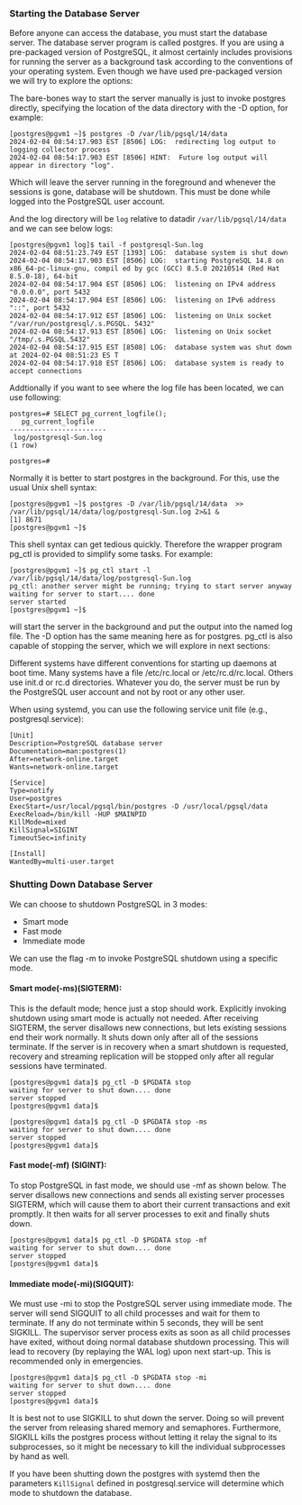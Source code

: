 ### Starting the Database Server
Before anyone can access the database, you must start the database server. The database server program is called postgres. If you are using a pre-packaged version of PostgreSQL, it almost certainly includes provisions for running the server as a background task according to the conventions of your operating system. Even though we have used pre-packaged version we will try to explore the options:

The bare-bones way to start the server manually is just to invoke postgres directly, specifying the location of the data directory with the -D option, for example:
```
[postgres@pgvm1 ~]$ postgres -D /var/lib/pgsql/14/data
2024-02-04 08:54:17.903 EST [8506] LOG:  redirecting log output to logging collector process
2024-02-04 08:54:17.903 EST [8506] HINT:  Future log output will appear in directory "log".
```
Which will leave the server running in the foreground and whenever the sessions is gone, database will be shutdown. This must be done while logged into the PostgreSQL user account.

And the log directory will be ```log``` relative to datadir ```/var/lib/pgsql/14/data``` and we can see below logs:

```
[postgres@pgvm1 log]$ tail -f postgresql-Sun.log
2024-02-04 08:51:23.749 EST [1393] LOG:  database system is shut down
2024-02-04 08:54:17.903 EST [8506] LOG:  starting PostgreSQL 14.8 on x86_64-pc-linux-gnu, compil ed by gcc (GCC) 8.5.0 20210514 (Red Hat 8.5.0-18), 64-bit
2024-02-04 08:54:17.904 EST [8506] LOG:  listening on IPv4 address "0.0.0.0", port 5432
2024-02-04 08:54:17.904 EST [8506] LOG:  listening on IPv6 address "::", port 5432
2024-02-04 08:54:17.912 EST [8506] LOG:  listening on Unix socket "/var/run/postgresql/.s.PGSQL. 5432"
2024-02-04 08:54:17.913 EST [8506] LOG:  listening on Unix socket "/tmp/.s.PGSQL.5432"
2024-02-04 08:54:17.915 EST [8508] LOG:  database system was shut down at 2024-02-04 08:51:23 ES T
2024-02-04 08:54:17.918 EST [8506] LOG:  database system is ready to accept connections
```

Addtionally if you want to see where the log file has been located, we can use following:
```
postgres=# SELECT pg_current_logfile();
   pg_current_logfile
------------------------
 log/postgresql-Sun.log
(1 row)

postgres=#
```

Normally it is better to start postgres in the background. For this, use the usual Unix shell syntax:
```
[postgres@pgvm1 ~]$ postgres -D /var/lib/pgsql/14/data  >> /var/lib/pgsql/14/data/log/postgresql-Sun.log 2>&1 &
[1] 8671
[postgres@pgvm1 ~]$
```

This shell syntax can get tedious quickly. Therefore the wrapper program pg_ctl is provided to simplify some tasks. For example:
```
[postgres@pgvm1 ~]$ pg_ctl start -l /var/lib/pgsql/14/data/log/postgresql-Sun.log
pg_ctl: another server might be running; trying to start server anyway
waiting for server to start.... done
server started
[postgres@pgvm1 ~]$ 
```
will start the server in the background and put the output into the named log file. The -D option has the same meaning here as for postgres. pg_ctl is also capable of stopping the server, which we will explore in next sections:

Different systems have different conventions for starting up daemons at boot time. Many systems have a file /etc/rc.local or /etc/rc.d/rc.local. Others use init.d or rc.d directories. Whatever you do, the server must be run by the PostgreSQL user account and not by root or any other user. 

When using systemd, you can use the following service unit file (e.g., postgresql.service):

```
[Unit]
Description=PostgreSQL database server
Documentation=man:postgres(1)
After=network-online.target
Wants=network-online.target

[Service]
Type=notify
User=postgres
ExecStart=/usr/local/pgsql/bin/postgres -D /usr/local/pgsql/data
ExecReload=/bin/kill -HUP $MAINPID
KillMode=mixed
KillSignal=SIGINT
TimeoutSec=infinity

[Install]
WantedBy=multi-user.target
```

### Shutting Down Database Server
We can choose to shutdown PostgreSQL in 3 modes:

* Smart mode
* Fast mode
* Immediate mode

We can use the flag -m to invoke PostgreSQL shutdown using a specific mode.

#### Smart mode(-ms)(SIGTERM): 
This is the default mode; hence just a stop should work. Explicitly invoking shutdown using smart mode is actually not needed. After receiving SIGTERM, the server disallows new connections, but lets existing sessions end their work normally. It shuts down only after all of the sessions terminate. If the server is in recovery when a smart shutdown is requested, recovery and streaming replication will be stopped only after all regular sessions have terminated.
```
[postgres@pgvm1 data]$ pg_ctl -D $PGDATA stop
waiting for server to shut down.... done
server stopped
[postgres@pgvm1 data]$

[postgres@pgvm1 data]$ pg_ctl -D $PGDATA stop -ms
waiting for server to shut down.... done
server stopped
[postgres@pgvm1 data]$
```

#### Fast mode(-mf) (SIGINT): 
To stop PostgreSQL in fast mode, we should use -mf as shown below. The server disallows new connections and sends all existing server processes SIGTERM, which will cause them to abort their current transactions and exit promptly. It then waits for all server processes to exit and finally shuts down.
```
[postgres@pgvm1 data]$ pg_ctl -D $PGDATA stop -mf
waiting for server to shut down.... done
server stopped
[postgres@pgvm1 data]$
```

#### Immediate mode(-mi)(SIGQUIT): 
We must use -mi to stop the PostgreSQL server using immediate mode. The server will send SIGQUIT to all child processes and wait for them to terminate. If any do not terminate within 5 seconds, they will be sent SIGKILL. The supervisor server process exits as soon as all child processes have exited, without doing normal database shutdown processing. This will lead to recovery (by replaying the WAL log) upon next start-up. This is recommended only in emergencies.
```
[postgres@pgvm1 data]$ pg_ctl -D $PGDATA stop -mi
waiting for server to shut down.... done
server stopped
[postgres@pgvm1 data]$
```

It is best not to use SIGKILL to shut down the server. Doing so will prevent the server from releasing shared memory and semaphores. Furthermore, SIGKILL kills the postgres process without letting it relay the signal to its subprocesses, so it might be necessary to kill the individual subprocesses by hand as well.

If you have been shutting down the postgres with systemd then the parameters ```KillSignal``` defined in postgresql.service will determine which mode to shutdown the database.
